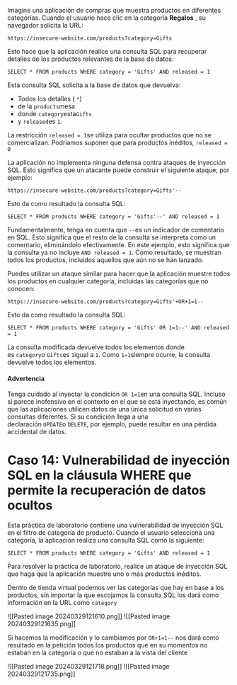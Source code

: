 Imagine una aplicación de compras que muestra productos en diferentes categorías. Cuando el usuario hace clic en la categoría **Regalos** , su navegador solicita la URL:

`https://insecure-website.com/products?category=Gifts`

Esto hace que la aplicación realice una consulta SQL para recuperar detalles de los productos relevantes de la base de datos:

`SELECT * FROM products WHERE category = 'Gifts' AND released = 1`

Esta consulta SQL solicita a la base de datos que devuelva:

- Todos los detalles ( `*`)
- de la `products`mesa
- donde `category`esta`Gifts`
- y `released`es `1`.

La restricción `released = 1`se utiliza para ocultar productos que no se comercializan. Podríamos suponer que para productos inéditos, `released = 0`

La aplicación no implementa ninguna defensa contra ataques de inyección SQL. Esto significa que un atacante puede construir el siguiente ataque, por ejemplo:

`https://insecure-website.com/products?category=Gifts'--`

Esto da como resultado la consulta SQL:

`SELECT * FROM products WHERE category = 'Gifts'--' AND released = 1`

Fundamentalmente, tenga en cuenta que `--`es un indicador de comentario en SQL. Esto significa que el resto de la consulta se interpreta como un comentario, eliminándolo efectivamente. En este ejemplo, esto significa que la consulta ya no incluye `AND released = 1`. Como resultado, se muestran todos los productos, incluidos aquellos que aún no se han lanzado.

Puedes utilizar un ataque similar para hacer que la aplicación muestre todos los productos en cualquier categoría, incluidas las categorías que no conocen:

`https://insecure-website.com/products?category=Gifts'+OR+1=1--`

Esto da como resultado la consulta SQL:

`SELECT * FROM products WHERE category = 'Gifts' OR 1=1--' AND released = 1`

La consulta modificada devuelve todos los elementos donde es `category`o `Gifts`es `1`igual a `1`. Como `1=1`siempre ocurre, la consulta devuelve todos los elementos.

#### Advertencia

Tenga cuidado al inyectar la condición `OR 1=1`en una consulta SQL. Incluso si parece inofensivo en el contexto en el que se está inyectando, es común que las aplicaciones utilicen datos de una única solicitud en varias consultas diferentes. Si su condición llega a una declaración `UPDATE`o `DELETE`, por ejemplo, puede resultar en una pérdida accidental de datos.

# Caso 14: Vulnerabilidad de inyección SQL en la cláusula WHERE que permite la recuperación de datos ocultos

Esta práctica de laboratorio contiene una vulnerabilidad de inyección SQL en el filtro de categoría de producto. Cuando el usuario selecciona una categoría, la aplicación realiza una consulta SQL como la siguiente:

`SELECT * FROM products WHERE category = 'Gifts' AND released = 1`

Para resolver la práctica de laboratorio, realice un ataque de inyección SQL que haga que la aplicación muestre uno o más productos inéditos.

Dentro de tienda virtual podemos ver las categorías que hay en base a los productos, sin importar la que escojamos la consulta SQL los dará como información en la URL como `category` 

![[Pasted image 20240329121610.png]]
![[Pasted image 20240329121635.png]]

Si hacemos la modificación y lo cambiamos por `OR+1=1--` nos dará como resultado en la petición todos los productos que en su momentos no estaban en la categoría o que no estaban a la vista del cliente

![[Pasted image 20240329121718.png]]
![[Pasted image 20240329121735.png]]

